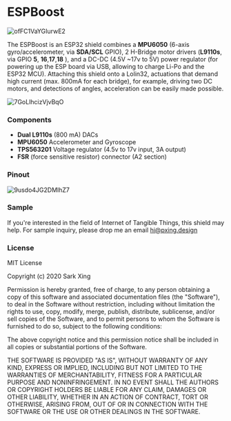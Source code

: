 # ESPBoost
![ofFC1VaYGIurwE2](https://i.loli.net/2020/06/06/ofFC1VaYGIurwE2.jpg)

The ESPBoost is an ESP32 shield combines a **MPU6050** (6-axis gyro/accelerometer, via **SDA/SCL** GPIO), 2 H-Bridge motor drivers (**L9110s**, via GPIO **5**, **16**,**17**,**18** ), and a DC-DC (4.5V ~17v to 5V) power regulator (for powering up the ESP board via USB, allowing to charge Li-Po and the ESP32 MCU). Attaching this shield onto a Lolin32, actuations that demand high current (max. 800mA for each bridge), for example, driving two DC motors, and detections of angles, acceleration can be easily made possible. 

![7GoLlhcizVjvBqO](https://i.loli.net/2020/06/06/7GoLlhcizVjvBqO.gif)

### Components

* **Dual L9110s** (800 mA) DACs
* **MPU6050** Accelerometer and Gyroscope
* **TPS563201** Voltage regulator (4.5v to 17v input, 3A output)
* **FSR** (force sensitive resistor) connector  (A2 section)

### Pinout 

![9usdo4JG2DMlhZ7](https://i.loli.net/2020/06/05/9usdo4JG2DMlhZ7.png)

### Sample 
If you're interested in the field of Internet of Tangible Things, this shield may help. For sample inquiry, please drop me an email hi@pxing.design


### License
MIT License

Copyright (c) 2020 Sark Xing

Permission is hereby granted, free of charge, to any person obtaining a copy
of this software and associated documentation files (the "Software"), to deal
in the Software without restriction, including without limitation the rights
to use, copy, modify, merge, publish, distribute, sublicense, and/or sell
copies of the Software, and to permit persons to whom the Software is
furnished to do so, subject to the following conditions:

The above copyright notice and this permission notice shall be included in all
copies or substantial portions of the Software.

THE SOFTWARE IS PROVIDED "AS IS", WITHOUT WARRANTY OF ANY KIND, EXPRESS OR
IMPLIED, INCLUDING BUT NOT LIMITED TO THE WARRANTIES OF MERCHANTABILITY,
FITNESS FOR A PARTICULAR PURPOSE AND NONINFRINGEMENT. IN NO EVENT SHALL THE
AUTHORS OR COPYRIGHT HOLDERS BE LIABLE FOR ANY CLAIM, DAMAGES OR OTHER
LIABILITY, WHETHER IN AN ACTION OF CONTRACT, TORT OR OTHERWISE, ARISING FROM,
OUT OF OR IN CONNECTION WITH THE SOFTWARE OR THE USE OR OTHER DEALINGS IN THE
SOFTWARE.
